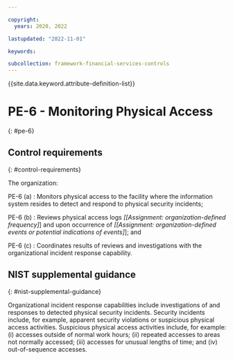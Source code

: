 ```yaml
---

copyright:
  years: 2020, 2022

lastupdated: "2022-11-01"

keywords:

subcollection: framework-financial-services-controls
---
```


{{site.data.keyword.attribute-definition-list}}

               
# PE-6 - Monitoring Physical Access
{: #pe-6}

## Control requirements
{: #control-requirements}

The organization:

PE-6 (a)
    : Monitors physical access to the facility where the information system resides to detect and respond to physical security incidents;

PE-6 (b)
    : Reviews physical access logs _[[Assignment: organization-defined frequency]_] and upon occurrence of _[[Assignment: organization-defined events or potential indications of events]_]; and

PE-6 (c)
    : Coordinates results of reviews and investigations with the organizational incident response capability.

## NIST supplemental guidance
{: #nist-supplemental-guidance}

Organizational incident response capabilities include investigations of and responses to detected physical security incidents. Security incidents include, for example, apparent security violations or suspicious physical access activities. Suspicious physical access activities include, for example: (i) accesses outside of normal work hours; (ii) repeated accesses to areas not normally accessed; (iii) accesses for unusual lengths of time; and (iv) out-of-sequence accesses.





